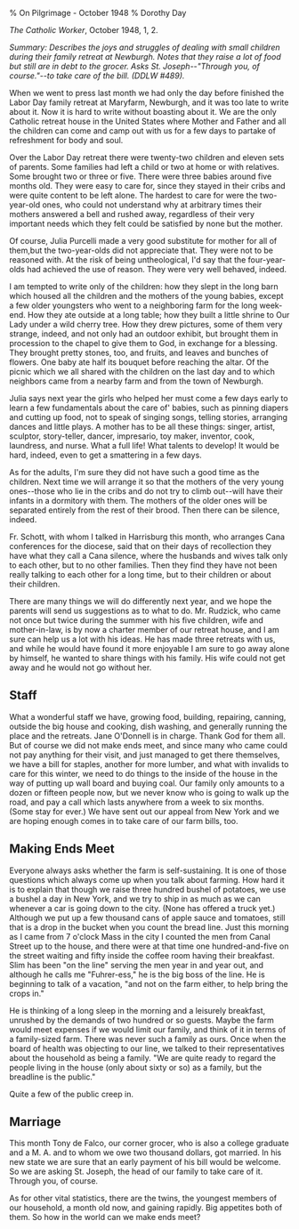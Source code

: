 % On Pilgrimage - October 1948
% Dorothy Day

*The Catholic Worker*, October 1948, 1, 2.

*Summary: Describes the joys and struggles of dealing with small
children during their family retreat at Newburgh. Notes that they raise
a lot of food but still are in debt to the grocer. Asks St.
Joseph--"Through you, of course."--to take care of the bill. (DDLW
\#489).*

When we went to press last month we had only the day before finished the
Labor Day family retreat at Maryfarm, Newburgh, and it was too late to
write about it. Now it is hard to write without boasting about it. We
are the only Catholic retreat house in the United States where Mother
and Father and all the children can come and camp out with us for a few
days to partake of refreshment for body and soul.

Over the Labor Day retreat there were twenty-two children and eleven
sets of parents. Some families had left a child or two at home or with
relatives. Some brought two or three or five. There were three babies
around five months old. They were easy to care for, since they stayed in
their cribs and were quite content to be left alone. The hardest to care
for were the two-year-old ones, who could not understand why at
arbitrary times their mothers answered a bell and rushed away,
regardless of their very important needs which they felt could be
satisfied by none but the mother.

Of course, Julia Purcelli made a very good substitute for mother for all
of them,but the two-year-olds did not appreciate that. They were not to
be reasoned with. At the risk of being untheological, I'd say that the
four-year-olds had achieved the use of reason. They were very well
behaved, indeed.

I am tempted to write only of the children: how they slept in the long
barn which housed all the children and the mothers of the young babies,
except a few older youngsters who went to a neighboring farm for the
long week-end. How they ate outside at a long table; how they built a
little shrine to Our Lady under a wild cherry tree. How they drew
pictures, some of them very strange, indeed, and not only had an outdoor
exhibit, but brought them in procession to the chapel to give them to
God, in exchange for a blessing. They brought pretty stones, too, and
fruits, and leaves and bunches of flowers. One baby ate half its bouquet
before reaching the altar. Of the picnic which we all shared with the
children on the last day and to which neighbors came from a nearby farm
and from the town of Newburgh.

Julia says next year the girls who helped her must come a few days early
to learn a few fundamentals about the care of' babies, such as pinning
diapers and cutting up food, not to speak of singing songs, telling
stories, arranging dances and little plays. A mother has to be all these
things: singer, artist, sculptor, story-teller, dancer, impresario, toy
maker, inventor, cook, laundress, and nurse. What a full life! What
talents to develop! It would be hard, indeed, even to get a smattering
in a few days.

As for the adults, I'm sure they did not have such a good time as the
children. Next time we will arrange it so that the mothers of the very
young ones--those who lie in the cribs and do not try to climb out--will
have their infants in a dormitory with them. The mothers of the older
ones will be separated entirely from the rest of their brood. Then there
can be silence, indeed.

Fr. Schott, with whom I talked in Harrisburg this month, who arranges
Cana conferences for the diocese, said that on their days of
recollection they have what they call a Cana silence, where the husbands
and wives talk only to each other, but to no other families. Then they
find they have not been really talking to each other for a long time,
but to their children or about their children.

There are many things we will do differently next year, and we hope the
parents will send us suggestions as to what to do. Mr. Rudzick, who came
not once but twice during the summer with his five children, wife and
mother-in-law, is by now a charter member of our retreat house, and I am
sure can help us a lot with his ideas. He has made three retreats with
us, and while he would have found it more enjoyable I am sure to go away
alone by himself, he wanted to share things with his family. His wife
could not get away and he would not go without her.

Staff
-----

What a wonderful staff we have, growing food, building, repairing,
canning, outside the big house and cooking, dish washing, and generally
running the place and the retreats. Jane O'Donnell is in charge. Thank
God for them all. But of course we did not make ends meet, and since
many who came could not pay anything for their visit, and just managed
to get there themselves, we have a bill for staples, another for more
lumber, and what with invalids to care for this winter, we need to do
things to the inside of the house in the way of putting up wall board
and buying coal. Our family only amounts to a dozen or fifteen people
now, but we never know who is going to walk up the road, and pay a call
which lasts anywhere from a week to six months. (Some stay for ever.) We
have sent out our appeal from New York and we are hoping enough comes in
to take care of our farm bills, too.

Making Ends Meet
----------------

Everyone always asks whether the farm is self-sustaining. It is one of
those questions which always come up when you talk about farming. How
hard it is to explain that though we raise three hundred bushel of
potatoes, we use a bushel a day in New York, and we try to ship in as
much as we can whenever a car is going down to the city. (None has
offered a truck yet.) Although we put up a few thousand cans of apple
sauce and tomatoes, still that is a drop in the bucket when you count
the bread line. Just this morning as I came from 7 o'clock Mass in the
city I counted the men from Canal Street up to the house, and there were
at that time one hundred-and-five on the street waiting and fifty inside
the coffee room having their breakfast. Slim has been "on the line"
serving the men year in and year out, and although he calls me
"Fuhrer-ess," he is the big boss of the line. He is beginning to talk of
a vacation, "and not on the farm either, to help bring the crops in."

He is thinking of a long sleep in the morning and a leisurely breakfast,
unrushed by the demands of two hundred or so guests. Maybe the farm
would meet expenses if we would limit our family, and think of it in
terms of a family-sized farm. There was never such a family as ours.
Once when the board of health was objecting to our line, we talked to
their representatives about the household as being a family. "We are
quite ready to regard the people living in the house (only about sixty
or so) as a family, but the breadline is the public."

Quite a few of the public creep in.

Marriage
--------

This month Tony de Falco, our corner grocer, who is also a college
graduate and a M. A. and to whom we owe two thousand dollars, got
married. In his new state we are sure that an early payment of his bill
would be welcome. So we are asking St. Joseph, the head of our family to
take care of it. Through you, of course.

As for other vital statistics, there are the twins, the youngest members
of our household, a month old now, and gaining rapidly. Big appetites
both of them. So how in the world can we make ends meet?
